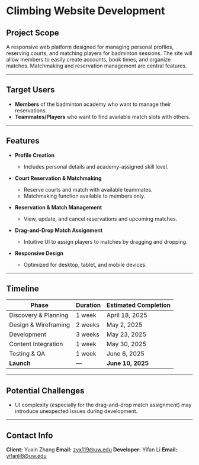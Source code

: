 # Climbing Website Development


## Project Scope

A responsive web platform designed for managing personal profiles, reserving courts, and matching players for badminton sessions. The site will allow members to easily create accounts, book times, and organize matches. Matchmaking and reservation management are central features.

---

## Target Users

- **Members** of the badminton academy who want to manage their reservations.
- **Teammates/Players** who want to find available match slots with others.

---

## Features

- **Profile Creation**
  - Includes personal details and academy-assigned skill level.
  
- **Court Reservation & Matchmaking**
  - Reserve courts and match with available teammates.
  - Matchmaking function available to members only.

- **Reservation & Match Management**
  - View, update, and cancel reservations and upcoming matches.

- **Drag-and-Drop Match Assignment**
  - Intuitive UI to assign players to matches by dragging and dropping.

- **Responsive Design**
  - Optimized for desktop, tablet, and mobile devices.

---

## Timeline

| Phase                  | Duration      | Estimated Completion |
|------------------------|---------------|-----------------------|
| Discovery & Planning   | 1 week        | April 18, 2025        |
| Design & Wireframing   | 2 weeks       | May 2, 2025           |
| Development            | 3 weeks       | May 23, 2025          |
| Content Integration    | 1 week        | May 30, 2025          |
| Testing & QA           | 1 week        | June 6, 2025          |
| **Launch**             | —             | **June 10, 2025**     |

---

## Potential Challenges

- UI complexity (especially for the drag-and-drop match assignment) may introduce unexpected issues during development.

---

## Contact Info


**Client:** Yuxin Zhang
**Email:** zyx119@uw.edu 
**Developer:** Yifan Li
**Email:** yifanli8@uw.edu
